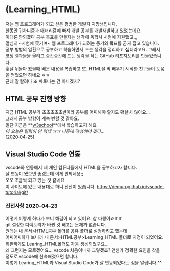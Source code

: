 # (Learning_HTML)

저는 웹 프로그래머가 되고 싶은 평범한 개발자 지망생입니다.  
한동안 귀차니즘과 매너리즘에 빠져 개발 공부를 개발새발하고 있었는데요.  
이대론 안되겠다 공부 목표를 만들자는 생각에 독학사 시험에 지원했고,,,  
열심히 ~시험에 쫓기며~ 웹 프로그래머가 되려는 동기와 목표를 굳게 잡고 있습니다.  
공부 방법의 일환으로 공부하고 학습하면서 드는 생각을 정리하고 싶더라고요.
그래서 코딩 결과물을 올리고 중간중간에 드는 생각을 적는 GitHub 리포지토리를 만들었습니다.  
훗날 뒤돌아 봤을때 배운 내용을 복습하고 또, HTML을 막 배우기 시작한 친구들이 도움을 얻었으면 하네요 ㅎㅎ  
근데 잘 돨려나 또 파토나는 건 아니겠지?  

## HTML 공부 진행 방향

지금 HTML 공부가 초초초초초반이라 공부를 어찌해야 할지도 확실치 않아요...  
그래서 공부 방향이 계속 변할 것 같아요.  
일단 지금은 **[w3school](https://www.w3schools.com/html/default.asp)**에서 학습하고자 해요  
*아 오늘은 필력이 안 먹네 ㅠㅠ 나중에 작성해야 겠다...*  
[2020-04-25]

## Visual Studio Code 연동

vscode와 연동해서 제 개인 컴퓨터들에서 HTML을 공부하고자 합니다.  
잘 연동이 됐으면 좋겠는데 이게 안되네용;;  
오오 조금씩 되고 있는 것 같네요  
이 사이트에 있는 내용대로 하니 진전이 있습니다. <https://demun.github.io/vscode-tutorial/git/>  

### 진전사항 2020-04-23

어떻게 어떻게 하다가 보니 해결이 되고 있어요. 참 다행이죠ㅎㅎ  
git 설정한 디렉토리가 바뀐 것 빼고는 문제가 없습니다.  
원래는 내 문서>HTML공부 폴더를 공유 폴더로 설정하려고 했는데  
어찌어찌하다 보니까 내 문서>HTML공부>Learning_HTML 폴더로 지정이 되었어요. 희한하게도 Learing_HTML폴더도 자동 생성되었구요...   
왜 그런지는 모르겠어요... vscode 처음이니까 그렇겠죠? 언젠가 정확한 요인을 찾을 정도로 vscode에 친숙해졌으면 합니다.  
이렇게 Learing_HTML과 Visual Studio Code가 잘 연동되었다는 점을 알립니다.^^  
